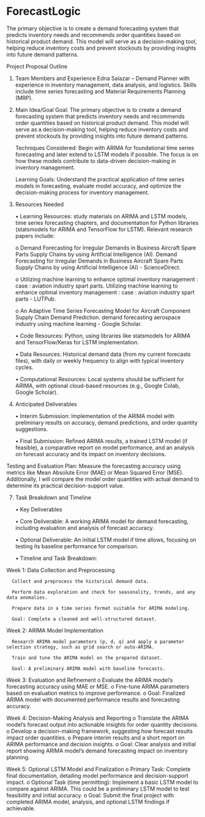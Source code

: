 # ForecastLogic
The primary objective is to create a demand forecasting system that predicts inventory needs and recommends order quantities based on historical product demand. This model will serve as a decision-making tool, helping reduce inventory costs and prevent stockouts by providing insights into future demand patterns.


Project Proposal Outline
1) Team Members and Experience
      Edna Salazar – Demand Planner with experience in inventory management, data analysis, and logistics. Skills include time series forecasting and Material Requirements Planning (MRP).

3) Main Idea/Goal
      Goal: The primary objective is to create a demand forecasting system that predicts inventory needs and recommends order quantities based on historical product demand. This model will serve as a decision-making tool, helping reduce inventory costs and prevent stockouts by providing insights into future demand patterns.

      Techniques Considered: Begin with ARIMA for foundational time series forecasting and later extend to LSTM models if possible. The focus is on how these models contribute to data-driven decision-making in inventory management.

      Learning Goals: Understand the practical application of time series models in forecasting, evaluate model accuracy, and optimize the decision-making process for inventory management.

5) Resources Needed

   •	Learning Resources: study materials on ARIMA and LSTM models, time series forecasting chapters, and documentation for Python libraries (statsmodels for ARIMA and TensorFlow for LSTM). Relevant research papers include: 

   o	Demand Forecasting for Irregular Demands in Business Aircraft Spare Parts Supply Chains by using Artificial Intelligence (AI). Demand Forecasting for Irregular Demands in Business Aircraft Spare Parts Supply Chains by using Artificial Intelligence (AI) - ScienceDirect.

   o	Utilizing machine learning to enhance optimal inventory management : case : aviation industry spart parts. Utilizing machine learning to enhance optimal inventory management : case : aviation industry spart parts - LUTPub.

   o	An Adaptive Time Series Forecasting Model for Aircraft Component Supply Chain Demand Prediction. demand forecasting aerospace industry using machine learning - Google Scholar.


   •	Code Resources: Python, using libraries like statsmodels for ARIMA and TensorFlow/Keras for LSTM implementation.

   •	Data Resources: Historical demand data (from my current forecasts files), with daily or weekly frequency to align with typical inventory cycles.

   •	Computational Resources: Local systems should be sufficient for ARIMA, with optional cloud-based resources (e.g., Google Colab, Google Scholar).

7) Anticipated Deliverables


   •	Interim Submission: Implementation of the ARIMA model with preliminary results on accuracy, demand predictions, and order quantity suggestions.

   •	Final Submission: Refined ARIMA results, a trained LSTM model (if feasible), a comparative report on model performance, and an analysis on forecast accuracy and its impact on inventory decisions.

  Testing and Evaluation Plan: Measure the forecasting accuracy using metrics like Mean Absolute Error (MAE) or Mean Squared Error (MSE). Additionally, I will compare the model order quantities with actual demand to determine its practical decision-support value.

7) Task Breakdown and Timeline

    •	Key Deliverables

    •	Core Deliverable: A working ARIMA model for demand forecasting, including evaluation and analysis of forecast accuracy.

    •	Optional Deliverable: An initial LSTM model if time allows, focusing on testing its baseline performance for comparison.

    •	Timeline and Task Breakdown:

  Week 1: Data Collection and Preprocessing
      
      Collect and preprocess the historical demand data.
      
      Perform data exploration and check for seasonality, trends, and any data anomalies.
      
      Prepare data in a time series format suitable for ARIMA modeling.
      
      Goal: Complete a cleaned and well-structured dataset.
      
  Week 2: ARIMA Model Implementation
      
      Research ARIMA model parameters (p, d, q) and apply a parameter selection strategy, such as grid search or auto-ARIMA.
      
      Train and tune the ARIMA model on the prepared dataset.
      
      Goal: A preliminary ARIMA model with baseline forecasts.

  Week 3: Evaluation and Refinement
      o	Evaluate the ARIMA model’s forecasting accuracy using MAE or MSE.
      o	Fine-tune ARIMA parameters based on evaluation metrics to improve performance.
      o	Goal: Finalized ARIMA model with documented performance results and forecasting accuracy.

  Week 4: Decision-Making Analysis and Reporting
      o	Translate the ARIMA model’s forecast output into actionable insights for order quantity decisions.
      o	Develop a decision-making framework, suggesting how forecast results impact order quantities.
      o	Prepare interim results and a short report on ARIMA performance and decision insights.
      o	Goal: Clear analysis and initial report showing ARIMA model’s demand forecasting impact on inventory planning.

  Week 5: Optional LSTM Model and Finalization
      o	Primary Task: Complete final documentation, detailing model performance and decision-support impact.
      o	Optional Task (time permitting): Implement a basic LSTM model to compare against ARIMA. This could be a preliminary LSTM model to test feasibility and initial accuracy.
      o	Goal: Submit the final project with completed ARIMA model, analysis, and optional LSTM findings if achievable.

